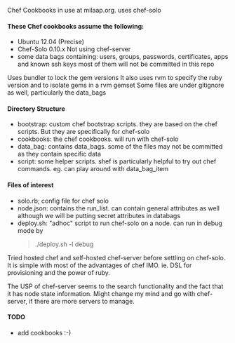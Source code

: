 Chef Cookbooks in use at milaap.org. uses chef-solo

#### These Chef cookbooks assume the following:

* Ubuntu 12.04 (Precise)
* Chef-Solo 0.10.x Not using chef-server
* some data bags containing: users, groups, passwords, certificates,
  apps and known ssh keys
  most of them will not be committed in this repo

Uses bundler to lock the gem versions
It also uses rvm to specify the ruby version and to isolate gems in a
rvm gemset
Some files are under gitignore as well, particularly the data_bags

#### Directory Structure

* bootstrap: custom chef bootstrap scripts. they are based on the chef
  scripts. But they are specifically for chef-solo
* cookbooks: the chef cookbooks. will run with chef-solo
* data_bag: contains data_bags. some of the files may not be committed
  as they contain specific data
* script: some helper scripts. shef is particularly helpful to try out
  chef commands. eg. can play around with data_bag_item

#### Files of interest 

* solo.rb; config file for chef solo
* node.json: contains the run_list. can contain general attributes as well
  although we will be putting secret attributes in databags
* deploy.sh: "adhoc" script to run chef-solo on a node.
  can run in debug mode by
    > ./deploy.sh -l debug

Tried hosted chef and self-hosted chef-server before settling on
chef-solo. It is simple with most of the advantages of chef IMO.
ie. DSL for provisioning and the power of ruby.

The USP of chef-server seems to the search functionality and the fact
that it has node state information.
Might change my mind and go with chef-server, if there are more
servers to manage.

#### TODO

* add cookbooks :-)
